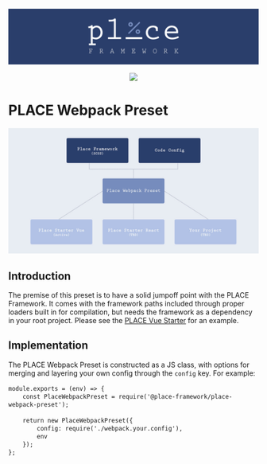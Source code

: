 ![PLACE Framework Header](https://raw.githubusercontent.com/valespring/place-framework/master/docs/logo-header.gif?sanitize=true)


<p align="center">
<a href="https://www.npmjs.com/package/place-framework" target="_blank">
    <img src="https://img.shields.io/npm/v/@place-framework/place-webpack-preset?style=flat-square">
</a>
</p>


PLACE Webpack Preset
====

![PLACE Framework Ecosystem Diagram](https://raw.githubusercontent.com/valespring/place-framework/master/docs/ecosystem-diagram.jpg?sanitize=true)

## Introduction

The premise of this preset is to have a solid jumpoff point with the PLACE Framework. It comes with the framework paths included through proper loaders built in for compilation, but needs the framework as a dependency in your root project. Please see the [PLACE Vue Starter](https://www.npmjs.com/package/@place-framework/place-framework-starter-vue) for an example.

## Implementation

The PLACE Webpack Preset is constructed as a JS class, with options for merging and layering your own config through the `config` key. For example:

```
module.exports = (env) => {
	const PlaceWebpackPreset = require('@place-framework/place-webpack-preset');

	return new PlaceWebpackPreset({
		config: require('./webpack.your.config'),
		env
	});
};
```